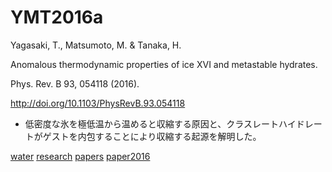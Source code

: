 # YMT2016a

Yagasaki, T., Matsumoto, M. & Tanaka, H.

Anomalous thermodynamic properties of ice XVI and metastable hydrates.

Phys. Rev. B 93, 054118 (2016).

http://doi.org/10.1103/PhysRevB.93.054118


* 低密度な氷を極低温から温めると収縮する原因と、クラスレートハイドレートがゲストを内包することにより収縮する起源を解明した。

[](https://gyazo.com/60b5d01724897fb6c18d9b725009baa9)



[water](water.md) [research](research.md) [papers](papers.md) [paper2016](paper2016.md)



